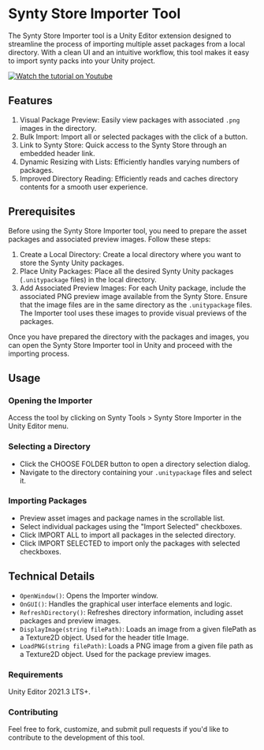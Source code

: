 # Synty Store Importer Tool

The Synty Store Importer tool is a Unity Editor extension designed to streamline the process of importing multiple asset packages from a local directory.
With a clean UI and an intuitive workflow, this tool makes it easy to import synty packs into your Unity project.

[![Watch the tutorial on Youtube](https://img.youtube.com/vi/4y1WXNhETdo/0.jpg)](https://youtu.be/4y1WXNhETdo)

## Features

1. Visual Package Preview: Easily view packages with associated `.png` images in the directory.
2. Bulk Import: Import all or selected packages with the click of a button.
3. Link to Synty Store: Quick access to the Synty Store through an embedded header link.
4. Dynamic Resizing with Lists: Efficiently handles varying numbers of packages.
5. Improved Directory Reading: Efficiently reads and caches directory contents for a smooth user experience.

## Prerequisites

Before using the Synty Store Importer tool, you need to prepare the asset packages and associated preview images. Follow these steps:

1. Create a Local Directory: Create a local directory where you want to store the Synty Unity packages.
2. Place Unity Packages: Place all the desired Synty Unity packages (`.unitypackage` files) in the local directory.
3. Add Associated Preview Images: For each Unity package, include the associated PNG preview image available from the Synty Store. Ensure that the image files are in the same directory as the `.unitypackage` files. The Importer tool uses these images to provide visual previews of the packages.

Once you have prepared the directory with the packages and images, you can open the Synty Store Importer tool in Unity and proceed with the importing process.

## Usage

### Opening the Importer

Access the tool by clicking on Synty Tools > Synty Store Importer in the Unity Editor menu.

### Selecting a Directory

* Click the CHOOSE FOLDER button to open a directory selection dialog.
* Navigate to the directory containing your `.unitypackage` files and select it.

### Importing Packages

* Preview asset images and package names in the scrollable list.
* Select individual packages using the "Import Selected" checkboxes.
* Click IMPORT ALL to import all packages in the selected directory.
* Click IMPORT SELECTED to import only the packages with selected checkboxes.

## Technical Details

* `OpenWindow()`: Opens the Importer window.
* `OnGUI()`: Handles the graphical user interface elements and logic.
* `RefreshDirectory()`: Refreshes directory information, including asset packages and preview images.
* `DisplayImage(string filePath)`: Loads an image from a given filePath as a Texture2D object. Used for the header title Image.
* `LoadPNG(string filePath)`: Loads a PNG image from a given file path as a Texture2D object. Used for the package preview images.

### Requirements

Unity Editor 2021.3 LTS+.

### Contributing

Feel free to fork, customize, and submit pull requests if you'd like to contribute to the development of this tool.
